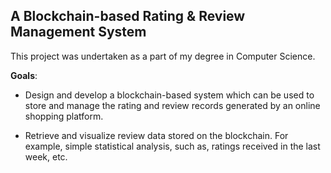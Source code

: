 A Blockchain-based Rating & Review Management System
----------------------------------------------------

This project was undertaken as a part of my degree in Computer Science.

__Goals__:
- Design and develop a blockchain-based system which can be used to store and manage the rating
and review records generated by an online shopping platform.

- Retrieve and visualize review data stored on the blockchain. For example, simple statistical
analysis, such as, ratings received in the last week, etc.

